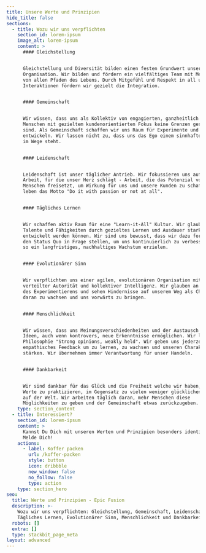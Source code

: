 ```yaml
---
title: Unsere Werte und Prinzipien
hide_title: false
sections:
  - title: Wozu wir uns verpflichten
    section_id: lorem-ipsum
    image_alt: lorem-ipsum
    content: >
      #### Gleichstellung


      Gleichstellung und Diversität bilden einen festen Grundwert unserer
      Organisation. Wir bilden und fördern ein vielfältiges Team mit Menschen
      von allen Pfaden des Lebens. Durch Mitgefühl und Respekt in all unseren
      Interaktionen fördern wir gezielt die Integration.


      #### Gemeinschaft


      Wir wissen, dass uns als Kollektiv von engagierten, ganzheitlich denkenden
      Menschen mit gezieltem kundenorientierten Fokus keine Grenzen gesetzt
      sind. Als Gemeinschaft schaffen wir uns Raum für Experimente und um uns zu
      entwickeln. Wir lassen nicht zu, dass uns das Ego einem sinnhaftem Wandel
      im Wege steht.


      #### Leidenschaft


      Leidenschaft ist unser täglicher Antrieb. Wir fokussieren uns auf die
      Arbeit, für die unser Herz schlägt - Arbeit, die das Potenzial von
      Menschen freisetzt, um Wirkung für uns und unsere Kunden zu schaffen. Wir
      leben das Motto "Do it with passion or not at all".


      #### Tägliches Lernen


      Wir schaffen aktiv Raum für eine "Learn-it-All" Kultur. Wir glauben, dass
      Talente und Fähigkeiten durch gezieltes Lernen und Ausdauer stark
      entwickelt werden können. Wir sind uns bewusst, dass wir dazu fortlaufend
      den Status Quo in Frage stellen, um uns kontinuierlich zu verbessern und
      so ein langfristiges, nachhaltiges Wachstum erzielen.


      #### Evolutionärer Sinn


      Wir verpflichten uns einer agilen, evolutionären Organisation mit
      verteilter Autorität und kollektiver Intelligenz. Wir glauben an die Kraft
      des Experimentierens und sehen Hindernisse auf unserem Weg als Chance, um
      daran zu wachsen und uns vorwärts zu bringen.


      #### Menschlichkeit


      Wir wissen, dass uns Meinungsverschiedenheiten und der Austausch von
      Ideen, auch wenn kontrovers, neue Erkenntnisse ermöglichen. Wir leben die
      Philosophie "Strong opinions, weakly held". Wir geben uns jederzeit
      empathisches Feedback um zu lernen, zu wachsen und unseren Charakter zu
      stärken. Wir übernehmen immer Verantwortung für unser Handeln.


      #### Dankbarkeit


      Wir sind dankbar für das Glück und die Freiheit welche wir haben, diese
      Werte zu praktizieren, im Gegensatz zu vielen weniger glücklichen Menschen
      auf der Welt. Wir arbeiten täglich daran, mehr Menschen diese
      Möglichkeiten zu geben und der Gemeinschaft etwas zurückzugeben.
    type: section_content
  - title: Interessiert?
    section_id: lorem-ipsum
    content: >
      Kannst Du Dich mit unseren Werten und Prinzipien besonders identifizieren?
      Melde Dich! 
    actions:
      - label: Koffer packen
        url: /koffer-packen
        style: button
        icon: dribbble
        new_window: false
        no_follow: false
        type: action
    type: section_hero
seo:
  title: Werte und Prinzipien - Epic Fusion
  description: >-
    Wozu wir uns verpflichten: Gleichstellung, Gemeinschaft, Leidenschaft,
    Tägliches Lernen, Evolutionärer Sinn, Menschlichkeit und Dankbarkeit.
  robots: []
  extra: []
  type: stackbit_page_meta
layout: advanced
---
```

